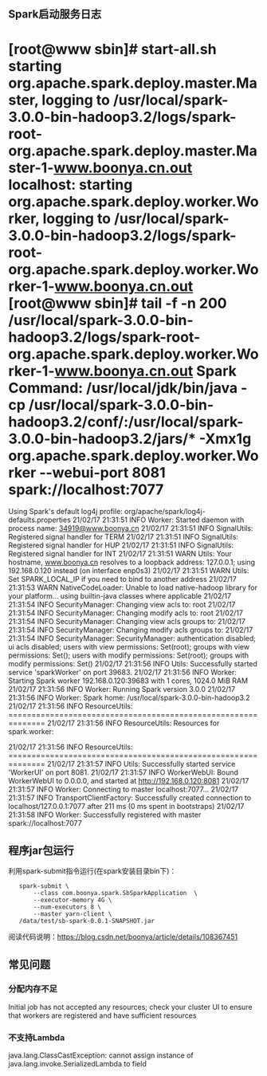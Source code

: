 ## Spark启动服务日志


[root@www sbin]# start-all.sh
starting org.apache.spark.deploy.master.Master, logging to /usr/local/spark-3.0.0-bin-hadoop3.2/logs/spark-root-org.apache.spark.deploy.master.Master-1-www.boonya.cn.out
localhost: starting org.apache.spark.deploy.worker.Worker, logging to /usr/local/spark-3.0.0-bin-hadoop3.2/logs/spark-root-org.apache.spark.deploy.worker.Worker-1-www.boonya.cn.out
[root@www sbin]# tail -f -n 200 /usr/local/spark-3.0.0-bin-hadoop3.2/logs/spark-root-org.apache.spark.deploy.worker.Worker-1-www.boonya.cn.out
Spark Command: /usr/local/jdk/bin/java -cp /usr/local/spark-3.0.0-bin-hadoop3.2/conf/:/usr/local/spark-3.0.0-bin-hadoop3.2/jars/* -Xmx1g org.apache.spark.deploy.worker.Worker --webui-port 8081 spark://localhost:7077
========================================
Using Spark's default log4j profile: org/apache/spark/log4j-defaults.properties
21/02/17 21:31:51 INFO Worker: Started daemon with process name: 34919@www.boonya.cn
21/02/17 21:31:51 INFO SignalUtils: Registered signal handler for TERM
21/02/17 21:31:51 INFO SignalUtils: Registered signal handler for HUP
21/02/17 21:31:51 INFO SignalUtils: Registered signal handler for INT
21/02/17 21:31:51 WARN Utils: Your hostname, www.boonya.cn resolves to a loopback address: 127.0.0.1; using 192.168.0.120 instead (on interface enp0s3)
21/02/17 21:31:51 WARN Utils: Set SPARK_LOCAL_IP if you need to bind to another address
21/02/17 21:31:53 WARN NativeCodeLoader: Unable to load native-hadoop library for your platform... using builtin-java classes where applicable
21/02/17 21:31:54 INFO SecurityManager: Changing view acls to: root
21/02/17 21:31:54 INFO SecurityManager: Changing modify acls to: root
21/02/17 21:31:54 INFO SecurityManager: Changing view acls groups to: 
21/02/17 21:31:54 INFO SecurityManager: Changing modify acls groups to: 
21/02/17 21:31:54 INFO SecurityManager: SecurityManager: authentication disabled; ui acls disabled; users  with view permissions: Set(root); groups with view permissions: Set(); users  with modify permissions: Set(root); groups with modify permissions: Set()
21/02/17 21:31:56 INFO Utils: Successfully started service 'sparkWorker' on port 39683.
21/02/17 21:31:56 INFO Worker: Starting Spark worker 192.168.0.120:39683 with 1 cores, 1024.0 MiB RAM
21/02/17 21:31:56 INFO Worker: Running Spark version 3.0.0
21/02/17 21:31:56 INFO Worker: Spark home: /usr/local/spark-3.0.0-bin-hadoop3.2
21/02/17 21:31:56 INFO ResourceUtils: ==============================================================
21/02/17 21:31:56 INFO ResourceUtils: Resources for spark.worker:

21/02/17 21:31:56 INFO ResourceUtils: ==============================================================
21/02/17 21:31:57 INFO Utils: Successfully started service 'WorkerUI' on port 8081.
21/02/17 21:31:57 INFO WorkerWebUI: Bound WorkerWebUI to 0.0.0.0, and started at http://192.168.0.120:8081
21/02/17 21:31:57 INFO Worker: Connecting to master localhost:7077...
21/02/17 21:31:57 INFO TransportClientFactory: Successfully created connection to localhost/127.0.0.1:7077 after 211 ms (0 ms spent in bootstraps)
21/02/17 21:31:58 INFO Worker: Successfully registered with master spark://localhost:7077



## 程序jar包运行
   
利用spark-submit指令运行(在spark安装目录bin下)：
   
       spark-submit \
           --class com.boonya.spark.SbSparkApplication  \
           --executor-memory 4G \
           --num-executors 8 \
           --master yarn-client \
       /data/test/sb-spark-0.0.1-SNAPSHOT.jar
       
阅读代码说明：https://blog.csdn.net/boonya/article/details/108367451

## 常见问题

### 分配内存不足

Initial job has not accepted any resources; check your cluster UI to ensure that workers are registered and have sufficient resources

### 不支持Lambda

java.lang.ClassCastException: cannot assign instance of java.lang.invoke.SerializedLambda to field

